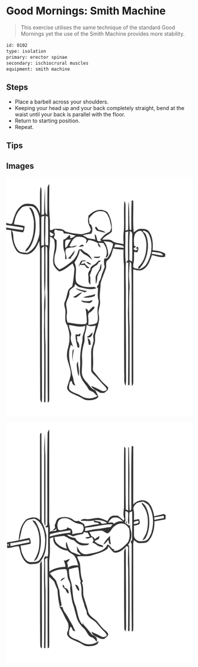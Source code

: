 # Good Mornings: Smith Machine
> This exercise utilises the same technique of the standard Good Mornings yet the use of the Smith Machine provides more stability.

``` 
id: 0102 
type: isolation 
primary: erector spinae 
secondary: ischiocrural muscles 
equipment: smith machine 
``` 

## Steps

 - Place a barbell across your shoulders.
 - Keeping your head up and your back completely straight, bend at the waist until your back is parallel with the floor.
 - Return to starting position.
 - Repeat.

## Tips


## Images

![](./../svg/0102-relaxation.svg)

![](./../svg/0102-tension.svg)
